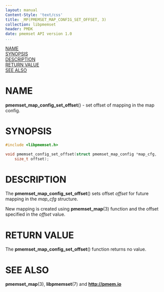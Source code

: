 ```yaml
---
layout: manual
Content-Style: 'text/css'
title: _MP(PMEMSET_MAP_CONFIG_SET_OFFSET, 3)
collection: libpmemset
header: PMDK
date: pmemset API version 1.0
...
```


[comment]: <> (SPDX-License-Identifier: BSD-3-Clause)
[comment]: <> (Copyright 2021, Intel Corporation)

[comment]: <> (pmemset_map_config_set_offset.3 -- man page for pmemset_map_config_set_offset)

[NAME](#name)<br />
[SYNOPSIS](#synopsis)<br />
[DESCRIPTION](#description)<br />
[RETURN VALUE](#return-value)<br />
[SEE ALSO](#see-also)<br />

# NAME #

**pmemset_map_config_set_offset**() - set offset of mapping in the map config.

# SYNOPSIS #

```c
#include <libpmemset.h>

void pmemset_config_set_offset(struct pmemset_map_config *map_cfg,
	size_t offset);
```

# DESCRIPTION #

The **pmemset_map_config_set_offset**() sets offset *offset* for future mapping in the *map_cfg* structure.

New mapping is created using **pmemset_map**(3) function and the offset specified in the *offset* value.

# RETURN VALUE

The **pmemset_map_config_set_offset**() function returns no value.

# SEE ALSO #

**pmemset_map**(3), **libpmemset**(7) and **<http://pmem.io>**
